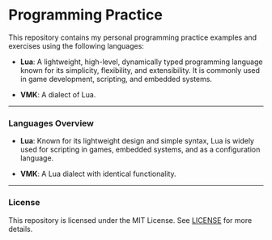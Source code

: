 # **Programming Practice**

This repository contains my personal programming practice examples and exercises
using the following languages:

- **Lua**: A lightweight, high-level, dynamically typed programming language
  known for its simplicity, flexibility, and extensibility. It is commonly used
  in game development, scripting, and embedded systems.

- **VMK**: A dialect of Lua.

---

### **Languages Overview**

- **Lua**: Known for its lightweight design and simple syntax, Lua is widely
  used for scripting in games, embedded systems, and as a configuration
  language.

- **VMK**: A Lua dialect with identical functionality.

---

### **License**

This repository is licensed under the MIT License. See [LICENSE](LICENSE) for
more details.

